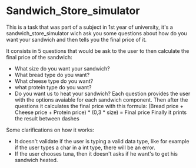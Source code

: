 # Sandwich_Store_simulator
This is a task that was part of a subject in 1st year of university, it's a sandwich_store_simulator wich ask you some questions about how do you want your sandwich and then tells you the final price of it.

It consists in 5 questions that would be ask to the user to then calculate the final price of the sandwich:
- What size do you want your sandwich?
- What bread type do you want?
- What cheese type do you want?
- what protein type do you want?
- Do you want us to heat your sandwich?
Each question provides the user with the options avaiable for each sandwich component.
Then after the questions it calculates the final price with this formula: (Bread price + Cheese price + Protein price) * (0,3 * size) = Final price
Finally it prints the result between dashes

Some clarifications on how it works:
- It doesn't validate if the user is typing a valid data type, like for example if the user types a char in a int type, there will be an error.
- If the user chooses tuna, then it doesn't asks if he want's to get his sandwich heated. 
